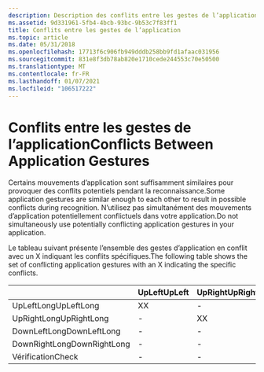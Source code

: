 ```yaml
---
description: Description des conflits entre les gestes de l’application.
ms.assetid: 9d331961-5fb4-4bcb-93bc-9b53c7f83ff1
title: Conflits entre les gestes de l’application
ms.topic: article
ms.date: 05/31/2018
ms.openlocfilehash: 17713f6c906fb949dddb258bb9fd1afaac031956
ms.sourcegitcommit: 831e8f3db78ab820e1710cede244553c70e50500
ms.translationtype: MT
ms.contentlocale: fr-FR
ms.lasthandoff: 01/07/2021
ms.locfileid: "106517222"
---
```

# <a name="conflicts-between-application-gestures"></a><span data-ttu-id="cbd1c-103">Conflits entre les gestes de l’application</span><span class="sxs-lookup"><span data-stu-id="cbd1c-103">Conflicts Between Application Gestures</span></span>

<span data-ttu-id="cbd1c-104">Certains mouvements d’application sont suffisamment similaires pour provoquer des conflits potentiels pendant la reconnaissance.</span><span class="sxs-lookup"><span data-stu-id="cbd1c-104">Some application gestures are similar enough to each other to result in possible conflicts during recognition.</span></span> <span data-ttu-id="cbd1c-105">N’utilisez pas simultanément des mouvements d’application potentiellement conflictuels dans votre application.</span><span class="sxs-lookup"><span data-stu-id="cbd1c-105">Do not simultaneously use potentially conflicting application gestures in your application.</span></span>

<span data-ttu-id="cbd1c-106">Le tableau suivant présente l’ensemble des gestes d’application en conflit avec un X indiquant les conflits spécifiques.</span><span class="sxs-lookup"><span data-stu-id="cbd1c-106">The following table shows the set of conflicting application gestures with an X indicating the specific conflicts.</span></span>



|                          | <span data-ttu-id="cbd1c-107">UpLeft</span><span class="sxs-lookup"><span data-stu-id="cbd1c-107">UpLeft</span></span>       | <span data-ttu-id="cbd1c-108">UpRight</span><span class="sxs-lookup"><span data-stu-id="cbd1c-108">UpRight</span></span>      | <span data-ttu-id="cbd1c-109">DownLeft</span><span class="sxs-lookup"><span data-stu-id="cbd1c-109">DownLeft</span></span>     | <span data-ttu-id="cbd1c-110">DownRight</span><span class="sxs-lookup"><span data-stu-id="cbd1c-110">DownRight</span></span>    | <span data-ttu-id="cbd1c-111">ChevronDown</span><span class="sxs-lookup"><span data-stu-id="cbd1c-111">ChevronDown</span></span>  |
|--------------------------|--------------|--------------|--------------|--------------|--------------|
| <span data-ttu-id="cbd1c-112">UpLeftLong</span><span class="sxs-lookup"><span data-stu-id="cbd1c-112">UpLeftLong</span></span><br/>    | <span data-ttu-id="cbd1c-113">X</span><span class="sxs-lookup"><span data-stu-id="cbd1c-113">X</span></span><br/> | -<br/> | -<br/> | -<br/> | -<br/> |
| <span data-ttu-id="cbd1c-114">UpRightLong</span><span class="sxs-lookup"><span data-stu-id="cbd1c-114">UpRightLong</span></span><br/>   | -<br/> | <span data-ttu-id="cbd1c-115">X</span><span class="sxs-lookup"><span data-stu-id="cbd1c-115">X</span></span><br/> | -<br/> | -<br/> | -<br/> |
| <span data-ttu-id="cbd1c-116">DownLeftLong</span><span class="sxs-lookup"><span data-stu-id="cbd1c-116">DownLeftLong</span></span><br/>  | -<br/> | -<br/> | <span data-ttu-id="cbd1c-117">X</span><span class="sxs-lookup"><span data-stu-id="cbd1c-117">X</span></span><br/> | -<br/> | -<br/> |
| <span data-ttu-id="cbd1c-118">DownRightLong</span><span class="sxs-lookup"><span data-stu-id="cbd1c-118">DownRightLong</span></span><br/> | -<br/> | -<br/> | -<br/> | <span data-ttu-id="cbd1c-119">X</span><span class="sxs-lookup"><span data-stu-id="cbd1c-119">X</span></span><br/> | -<br/> |
| <span data-ttu-id="cbd1c-120">Vérification</span><span class="sxs-lookup"><span data-stu-id="cbd1c-120">Check</span></span><br/>         | -<br/> | -<br/> | -<br/> | -<br/> | <span data-ttu-id="cbd1c-121">X</span><span class="sxs-lookup"><span data-stu-id="cbd1c-121">X</span></span><br/> |



 

 

 




